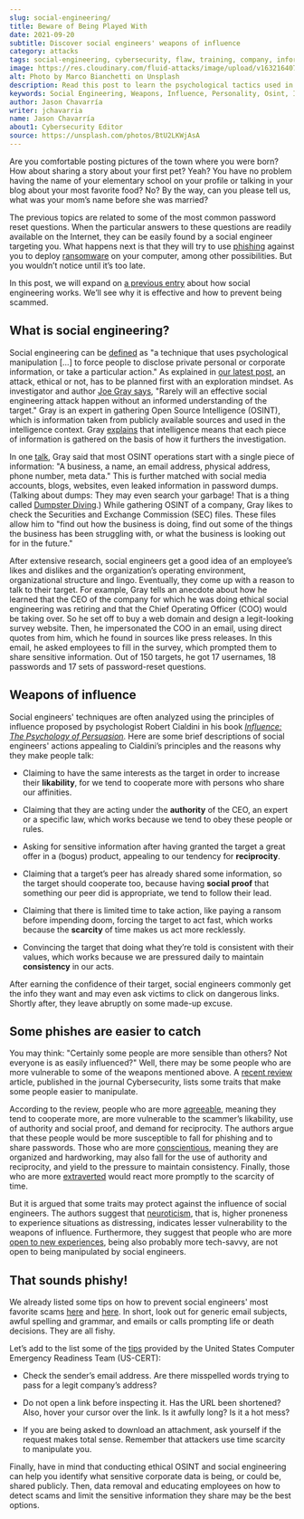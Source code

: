 ```yaml
---
slug: social-engineering/
title: Beware of Being Played With
date: 2021-09-20
subtitle: Discover social engineers' weapons of influence
category: attacks
tags: social-engineering, cybersecurity, flaw, training, company, information
image: https://res.cloudinary.com/fluid-attacks/image/upload/v1632164071/blog/social-engineering/cover_social-engineering.webp
alt: Photo by Marco Bianchetti on Unsplash
description: Read this post to learn the psychological tactics used in cyberattacks and what personality traits make targets more (or less) susceptible to fall for them.
keywords: Social Engineering, Weapons, Influence, Personality, Osint, Information, Cyberattack, Ethical Hacking, Pentesting
author: Jason Chavarría
writer: jchavarria
name: Jason Chavarría
about1: Cybersecurity Editor
source: https://unsplash.com/photos/BtU2LKWjAsA
---
```


Are you comfortable posting pictures of the town where you were born?
How about sharing a story about your first pet? Yeah? You have no
problem having the name of your elementary school on your profile or
talking in your blog about your most favorite food? No? By the way, can
you please tell us, what was your mom’s name before she was married?

The previous topics are related to some of the most common password
reset questions. When the particular answers to these questions are
readily available on the Internet, they can be easily found by a social
engineer targeting you. What happens next is that they will try to use
[phishing](../phishing/) against you to deploy
[ransomware](../ransomware/) on your computer, among other
possibilities. But you wouldn’t notice until it’s too late.

In this post, we will expand on [a previous
entry](../attacking-weakest-link/) about how social engineering works.
We’ll see why it is effective and how to prevent being scammed.

## What is social engineering?

Social engineering can be
[defined](https://www.dictionary.com/browse/social-engineering) as "a
technique that uses psychological manipulation \[…​\] to force people to
disclose private personal or corporate information, or take a particular
action." As explained in [our latest post](../thinking-like-hacker/), an
attack, ethical or not, has to be planned first with an exploration
mindset. As investigator and author [Joe Gray
says](https://nostarch.com/download/samples/PractiSocialEngine_samplechapter.pdf),
"Rarely will an effective social engineering attack happen without an
informed understanding of the target." Gray is an expert in gathering
Open Source Intelligence (OSINT), which is information taken from
publicly available sources and used in the intelligence context. Gray
[explains](https://www.youtube.com/watch?v=qIiLPLI6tNI) that
intelligence means that each piece of information is gathered on the
basis of how it furthers the investigation.

In one [talk](https://www.youtube.com/watch?v=fpIbitxescs), Gray said
that most OSINT operations start with a single piece of information: "A
business, a name, an email address, physical address, phone number, meta
data." This is further matched with social media accounts, blogs,
websites, even leaked information in password dumps. (Talking about
dumps: They may even search your garbage\! That is a thing called
[Dumpster
Diving](https://searchsecurity.techtarget.com/definition/dumpster-diving).)
While gathering OSINT of a company, Gray likes to check the Securities
and Exchange Commission (SEC) files. These files allow him to "find out
how the business is doing, find out some of the things the business has
been struggling with, or what the business is looking out for in the
future."

After extensive research, social engineers get a good idea of an
employee’s likes and dislikes and the organization’s operating
environment, organizational structure and lingo. Eventually, they come
up with a reason to talk to their target. For example, Gray tells an
anecdote about how he learned that the CEO of the company for which he
was doing ethical social engineering was retiring and that the Chief
Operating Officer (COO) would be taking over. So he set off to buy a web
domain and design a legit-looking survey website. Then, he impersonated
the COO in an email, using direct quotes from him, which he found in
sources like press releases. In this email, he asked employees to fill
in the survey, which prompted them to share sensitive information. Out
of 150 targets, he got 17 usernames, 18 passwords and 17 sets of
password-reset questions.

## Weapons of influence

Social engineers' techniques are often analyzed using the principles of
influence proposed by psychologist Robert Cialdini in his book
[*Influence: The Psychology of
Persuasion*](https://www.harpercollins.com/products/influence-new-and-expanded-robert-b-cialdini?variant=32903969996834).
Here are some brief descriptions of social engineers' actions appealing
to Cialdini’s principles and the reasons why they make people talk:

- Claiming to have the same interests as the target in order to
  increase their **likability**, for we tend to cooperate more with
  persons who share our affinities.

- Claiming that they are acting under the **authority** of the CEO, an
  expert or a specific law, which works because we tend to obey these
  people or rules.

- Asking for sensitive information after having granted the target a
  great offer in a (bogus) product, appealing to our tendency for
  **reciprocity**.

- Claiming that a target’s peer has already shared some information,
  so the target should cooperate too, because having **social proof**
  that something our peer did is appropriate, we tend to follow their
  lead.

- Claiming that there is limited time to take action, like paying a
  ransom before impending doom, forcing the target to act fast, which
  works because the **scarcity** of time makes us act more recklessly.

- Convincing the target that doing what they’re told is consistent
  with their values, which works because we are pressured daily to
  maintain **consistency** in our acts.

After earning the confidence of their target, social engineers commonly
get the info they want and may even ask victims to click on dangerous
links. Shortly after, they leave abruptly on some made-up excuse.

## Some phishes are easier to catch

You may think: "Certainly some people are more sensible than others? Not
everyone is as easily influenced?" Well, there may be some people who
are more vulnerable to some of the weapons mentioned above. A [recent
review](https://cybersecurity.springeropen.com/articles/10.1186/s42400-020-00050-w)
article, published in the journal Cybersecurity, lists some traits that
make some people easier to manipulate.

According to the review, people who are more
[agreeable](https://dictionary.apa.org/agreeableness), meaning they tend
to cooperate more, are more vulnerable to the scammer’s likability, use
of authority and social proof, and demand for reciprocity. The authors
argue that these people would be more susceptible to fall for phishing
and to share passwords. Those who are more
[conscientious](https://dictionary.apa.org/conscientiousness), meaning
they are organized and hardworking, may also fall for the use of
authority and reciprocity, and yield to the pressure to maintain
consistency. Finally, those who are more
[extraverted](https://dictionary.apa.org/extraversion) would react more
promptly to the scarcity of time.

But it is argued that some traits may protect against the influence of
social engineers. The authors suggest that
[neuroticism](https://dictionary.apa.org/neuroticism), that is, higher
proneness to experience situations as distressing, indicates lesser
vulnerability to the weapons of influence. Furthermore, they suggest
that people who are more [open to new
experiences](https://dictionary.apa.org/openness-to-experience), being
also probably more tech-savvy, are not open to being manipulated by
social engineers.

## That sounds phishy!

We already listed some tips on how to prevent social engineers' most
favorite scams [here](../attacking-weakest-link/) and
[here](../phishing/). In short, look out for generic email subjects,
awful spelling and grammar, and emails or calls prompting life or death
decisions. They are all fishy.

Let’s add to the list some of the
[tips](https://us-cert.cisa.gov/ncas/tips/ST04-014) provided by the
United States Computer Emergency Readiness Team (US-CERT):

- Check the sender’s email address. Are there misspelled words trying
  to pass for a legit company’s address?

- Do not open a link before inspecting it. Has the URL been shortened?
  Also, hover your cursor over the link. Is it awfully long? Is it a
  hot mess?

- If you are being asked to download an attachment, ask yourself if
  the request makes total sense. Remember that attackers use time
  scarcity to manipulate you.

Finally, have in mind that conducting ethical OSINT and social
engineering can help you identify what sensitive corporate data is
being, or could be, shared publicly. Then, data removal and educating
employees on how to detect scams and limit the sensitive information
they share may be the best options.
